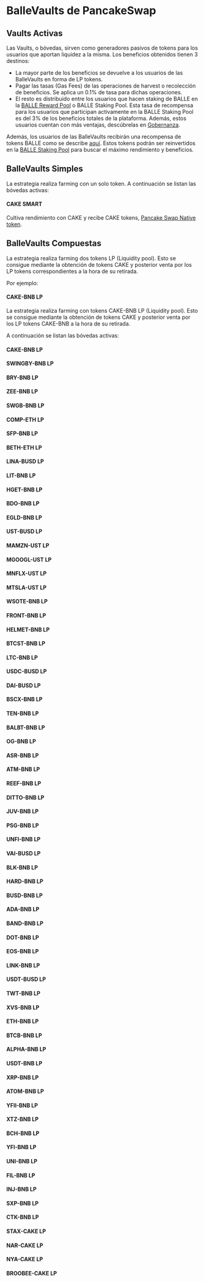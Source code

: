# BalleVaults de PancakeSwap

## Vaults Activas <a id="vaults-activas"></a>

Las Vaults, o bóvedas, sirven como generadores pasivos de tokens para los usuarios que aportan liquidez a la misma. Los beneficios obtenidos tienen 3 destinos:

* La mayor parte de los beneficios se devuelve a los usuarios de las BalleVaults en forma de LP tokens.
* Pagar las tasas \(Gas Fees\) de las operaciones de harvest o recolección de beneficios. Se aplica un 0.1% de tasa para dichas operaciones.
* El resto es distribuido entre los usuarios que hacen staking de BALLE en la [BALLE Reward Pool](https://github.com/ballena-io/ballena-docs/tree/5bd75cc3a48b7c7fd3639459ce78234cc933dd65/productos/link/README.md) o BALLE Staking Pool. Esta tasa de recompensa para los usuarios que participan activamente en la BALLE Staking Pool es del 3% de los beneficios totales de la plataforma. Además, estos usuarios cuentan con más ventajas, descúbrelas en [Gobernanza](../gobernanza.md).



Además, los usuarios de las BalleVaults recibirán una recompensa de tokens BALLE como se describe [aquí](../tokenomics.md#distribucion-entre-los-usuarios-de-la-plataforma-yield-optimizer-app). Estos tokens podrán ser reinvertidos en la [BALLE Staking Pool](balle-staking-pool.md) para buscar el máximo rendimiento y beneficios.



## BalleVaults Simples <a id="cake-smart"></a>

La estrategia realiza farming con un solo token. A continuación se listan las bóvedas activas:

#### CAKE SMART

Cultiva rendimiento con CAKE y recibe CAKE tokens, [Pancake Swap Native token](https://exchange.pancakeswap.finance/#/swap).



## BalleVaults Compuestas

La estrategia realiza farming dos tokens LP \(Liquidity pool\). Esto se consigue mediante la obtención de tokens CAKE y posterior venta por los LP tokens correspondientes a la hora de su retirada.

Por ejemplo:

#### CAKE-BNB LP

La estrategia realiza farming con tokens CAKE-BNB LP \(Liquidity pool\). Esto se consigue mediante la obtención de tokens CAKE y posterior venta por los LP tokens CAKE-BNB a la hora de su retirada.



A continuación se listan las bóvedas activas:

#### CAKE-BNB LP

#### SWINGBY-BNB LP

#### BRY-BNB LP

#### ZEE-BNB LP

#### SWGB-BNB LP

#### COMP-ETH LP

#### SFP-BNB LP

#### BETH-ETH LP

#### LINA-BUSD LP

#### LIT-BNB LP

#### HGET-BNB LP

#### BDO-BNB LP

#### EGLD-BNB LP

#### UST-BUSD LP

#### MAMZN-UST LP

#### MGOOGL-UST LP

#### MNFLX-UST LP

#### MTSLA-UST LP

#### WSOTE-BNB LP

#### FRONT-BNB LP

#### HELMET-BNB LP

#### BTCST-BNB LP

#### LTC-BNB LP

#### USDC-BUSD LP

#### DAI-BUSD LP

#### BSCX-BNB LP

#### TEN-BNB LP

#### BALBT-BNB LP

#### OG-BNB LP

#### ASR-BNB LP

#### ATM-BNB LP

#### REEF-BNB LP

#### DITTO-BNB LP

#### JUV-BNB LP

#### PSG-BNB LP

#### UNFI-BNB LP

#### VAI-BUSD LP

#### BLK-BNB LP

#### HARD-BNB LP

#### BUSD-BNB LP

#### ADA-BNB LP

#### BAND-BNB LP

#### DOT-BNB LP

#### EOS-BNB LP

#### LINK-BNB LP

#### USDT-BUSD LP

#### TWT-BNB LP

#### XVS-BNB LP

#### ETH-BNB LP

#### BTCB-BNB LP

#### ALPHA-BNB LP

#### USDT-BNB LP

#### XRP-BNB LP

#### ATOM-BNB LP

#### YFII-BNB LP

#### XTZ-BNB LP

#### BCH-BNB LP

#### YFI-BNB LP

#### UNI-BNB LP

#### FIL-BNB LP

#### INJ-BNB LP

#### SXP-BNB LP

#### CTK-BNB LP

#### STAX-CAKE LP

#### NAR-CAKE LP

#### NYA-CAKE LP

#### BROOBEE-CAKE LP





